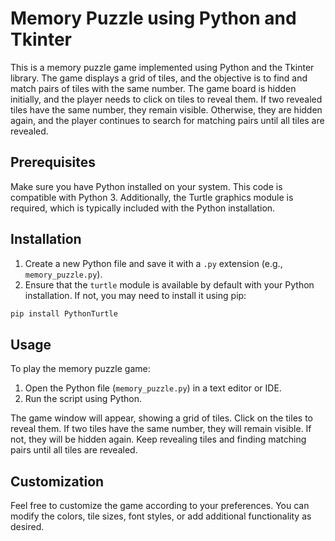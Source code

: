 # Memory Puzzle using Python and Tkinter

This is a memory puzzle game implemented using Python and the Tkinter library. The game displays a grid of tiles, and the objective is to find and match pairs of tiles with the same number. The game board is hidden initially, and the player needs to click on tiles to reveal them. If two revealed tiles have the same number, they remain visible. Otherwise, they are hidden again, and the player continues to search for matching pairs until all tiles are revealed.

## Prerequisites

Make sure you have Python installed on your system. This code is compatible with Python 3. Additionally, the Turtle graphics module is required, which is typically included with the Python installation.

## Installation

1. Create a new Python file and save it with a `.py` extension (e.g., `memory_puzzle.py`).
2. Ensure that the `turtle` module is available by default with your Python installation. If not, you may need to install it using pip:

```bash
pip install PythonTurtle
```

## Usage

To play the memory puzzle game:

1. Open the Python file (`memory_puzzle.py`) in a text editor or IDE.
2. Run the script using Python.

The game window will appear, showing a grid of tiles. Click on the tiles to reveal them. If two tiles have the same number, they will remain visible. If not, they will be hidden again. Keep revealing tiles and finding matching pairs until all tiles are revealed.

## Customization

Feel free to customize the game according to your preferences. You can modify the colors, tile sizes, font styles, or add additional functionality as desired.


